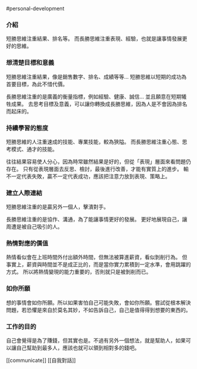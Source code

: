 #personal-development 

### 介紹
短勝思維注重結果、排名等。
而長勝思維注重表現、經驗，也就是讓事情發展更好的思維。

### 想清楚目標和意義
短勝思維注重結果，像是銷售數字、排名、成績等等... 短勝思維以短期的成功為首要目標，為此不惜代價。

長勝思維注重的是廣義的衡量指標，例如經驗、健康、誠信... 並且願意在短期犧牲成果。
去思考目標及意義，可以讓你轉換成長勝思維，因為人是不會因為排名而起床的。

### 持續學習的態度
短勝思維的人注重速成的技能、專業技能，較為狹隘。
而長勝思維注重心態、思考模式、通才的技能。

往往結果容易使人分心，因為時常雖然結果是好的，但從「表現」層面來看問題仍存在。
只有從表現層面去反思、檢討，最後進行改善，才能有實質上的進步。
輸不一定代表失敗，贏不一定代表成功，應該把注意力放到表現、策略上。

### 建立人際連結
短勝思維注重的是贏另外一個人，擊潰對手。

長勝思維注重的是協作、溝通，為了能讓事情更好的發展。
更好地展現自己，讓周遭是被自己吸引的人。

### 熱情對應的價值
熱情看似會在上班時間外付出額外時間，但無法被算進薪資，看似剝削行為。
但事實上，薪資與時間並不是成正比的，而是當你實力累積到一定水準，會用跳躍的方式。
所以將熱情變現的能力重要的，否則就只是被剝削而已。

### 如你所願
想的事情會如你所願。所以如果害怕自己可能失敗，會如你所願。嘗試從根本解決問題，若恐懼是來自於莫名其妙，不如告訴自己，自己是值得得到想要的東西的。

### 工作的目的
自己會覺得是為了賺錢，但其實也是。不過有另外一個想法，就是幫助人，如果可以讓自己幫助到最多人，應該也就可以領到相對多的錢吧。

[[communicate]]
[[自我對話]]